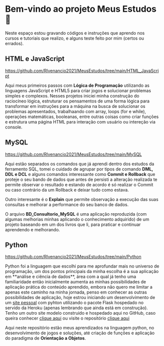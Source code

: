 # Bem-vindo ao projeto Meus Estudos :wave:

Neste espaço estou gravando códigos e instruções que aprendo nos cursos e tutoriais que realizo, e alguns teste feito por mim (certos ou errados).



## HTML e JavaScript

https://github.com/Rlvenancio2021/MeusEstudos/tree/main/HTML_JavaScript

Aqui meus primeiros passos com **Lógica de Programação** utilizando as linguagens JavaScript e HTML5 para criar jogos e solucionar problemas simples e complexos. Nesses projetos iniciei minha construção do raciocíneo lógica, estruturar os pensamentos de uma forma lógica para transformar em instruções para a máquina na busca de solucionar os problemas apresentados, trabalhaando com array, loops (for e while), operações matemáticas, booleanas, entre outras coisas como criar funções e estrutura uma página HTML para interação com usuário ou intereção via console.

## MySQL

https://github.com/Rlvenancio2021/MeusEstudos/tree/main/MySQL

Aqui estão separados os comandos que já aprendi dentro dos estudos da ferramento SQL, tomei o cuidado de agrupar por tipos de comando **DML, DDL e DCL** e alguns comandos interessante como **Commit e Rollback** que proteje o seu bando de dados que antes de persisti a alteração realizada te permite observar o resultado e estando de acordo é só realizar o Commit ou caso contrário da um Rollback e deixar tudo como estava.

Outro interesante é o **Explain** que permite observação a execução das suas consultas e melhorar a performance do seu banco de dados.

O arquivo **BD_Consultorio_MySQL** é uma aplicação reproduzida (com algumas melhorias minhas aplicando o conhecimento adquirido) de um projeto baseando em um dos livros que li, para praticar e continuar aprendendo e melhorando.

## Python

https://github.com/Rlvenancio2021/MeusEstudos/tree/main/Python

<p>Python foi a linguagem que escolhi para me aprofundar mais no universo de programação, um dos pontos principais da minha escolha é a sua aplicação em **análise e ciência de dados**, área com a qual já tenho uma familiaridade então inicialmente aumenta as minhas  possibilidades de aplicação prática do conteúdo aprendido, embora não quero me limitar a apenas este caminho na minha jornada, penso em conhecer as outras possibilidades de aplicação, hoje estrou iniciando um desenvolvimento de um <a href='https://rodrigovenancio.herokuapp.com/index' target="_blank">site pessoal</a> com pyhton utilizando o pacote Flask hospedado no servido da Heroku (apenas lembrando que ainda está em construção). Tenho um outro site modelo construido e hospedado aqui no GitHub, caso queira conhecer <a href='https://rlvenancio2021.github.io/site/' target="_blank">clique aqui</a> ou visite o repositório <a href='https://github.com/Rlvenancio2021/site' target="_blank">clique aqui</a></p>

Aqui neste repositório estão meus aprendizados na linguagem python, no desenvolvimento de jogos e soluções, até criação de funções e aplicação do paradigma de **Orientação a Objetos**.